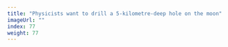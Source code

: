 ```yaml
---
title: "Physicists want to drill a 5-kilometre-deep hole on the moon"
imageUrl: ""
index: 77
weight: 77
---
```

